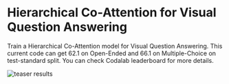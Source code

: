 # Hierarchical Co-Attention for Visual Question Answering

Train a Hierarchical Co-Attention model for Visual Question Answering. This current code can get 62.1 on Open-Ended and 66.1 on Multiple-Choice on test-standard split. You can check Codalab leaderboard for more details.

![teaser results](https://raw.github.com/jiasenlu/HieCoAttenVQA/master/vis/demo)
